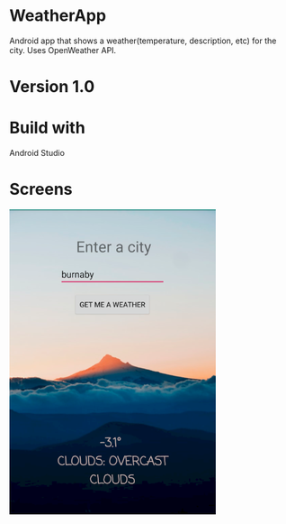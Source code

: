 # WeatherApp
Android app that shows a weather(temperature, description, etc) for the city. Uses OpenWeather API.

# Version 1.0

# Build with
Android Studio

# Screens
![Alt text](screen.png "Main")

